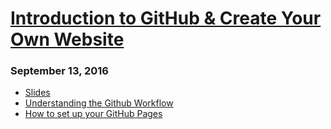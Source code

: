 # [Introduction to GitHub & Create Your Own Website](https://www.meetup.com/Women-Who-Code-Boston/events/233929523/)
### September 13, 2016

* [Slides](https://docs.google.com/presentation/d/1bJEBbgXG61MVCvBJ5euwckf7w0urHchiTjPZjO6WgT8/edit?usp=sharing)
* [Understanding the Github Workflow](https://guides.github.com/introduction/flow/)
* [How to set up your GitHub Pages](https://pages.github.com/)
